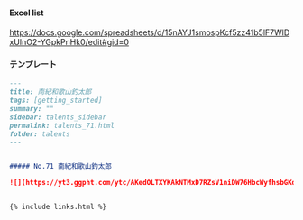
#### Excel list
https://docs.google.com/spreadsheets/d/15nAYJ1smospKcf5zz41b5lF7WlDxUInO2-YGpkPnHk0/edit#gid=0


####  テンプレート
``` talents_xx.md
---
title: 南紀和歌山釣太郎
tags: [getting_started]
summary: ""
sidebar: talents_sidebar
permalink: talents_71.html
folder: talents
---


##### No.71 南紀和歌山釣太郎

![](https://yt3.ggpht.com/ytc/AKedOLTXYKAkNTMxD7RZsV1niDW76HbcWyfhsbGKdb6Itw=s176-c-k-c0x00ffffff-no-rj)


{% include links.html %}
```


```xxx

```













